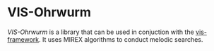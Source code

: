 # VIS-Ohrwurm
_VIS-Ohrwurm_ is a library that can be used in conjuction with the [vis-framework](https://github.com/ELVIS-Project/vis-framework). It uses MIREX algorithms to conduct melodic searches. 

